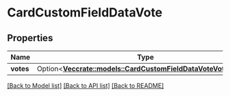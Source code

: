 # CardCustomFieldDataVote

## Properties

Name | Type | Description | Notes
------------ | ------------- | ------------- | -------------
**votes** | Option<[**Vec<crate::models::CardCustomFieldDataVoteVotesInner>**](CardCustomFieldDataVote_votes_inner.md)> |  | [optional]

[[Back to Model list]](../README.md#documentation-for-models) [[Back to API list]](../README.md#documentation-for-api-endpoints) [[Back to README]](../README.md)


